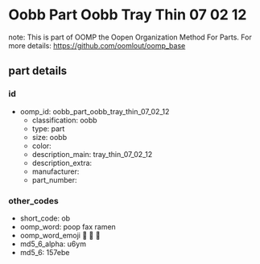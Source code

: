 # Oobb Part Oobb Tray Thin 07 02 12  

note: This is part of OOMP the Oopen Organization Method For Parts. For more details: https://github.com/oomlout/oomp_base

##  part details





### id
* oomp_id: oobb_part_oobb_tray_thin_07_02_12
  * classification: oobb
  * type: part
  * size: oobb
  * color: 
  * description_main: tray_thin_07_02_12
  * description_extra: 
  * manufacturer: 
  * part_number: 

### other_codes
* short_code: ob
* oomp_word: poop fax ramen
* oomp_word_emoji :poop: :fax: :ramen:
* md5_6_alpha: u6ym
* md5_6: 157ebe